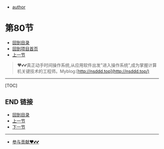 + [author](https://github.com/3293172751)
# 第80节
+ [回到目录](../README.md)
+ [回到项目首页](../../README.md)
+ [上一节](79.md)
> ❤️💕💕真正动手时间操作系统,从应用软件出发"进入操作系统",成为掌握计算机关键技术的工程师。Myblog:[http://nsddd.top](http://nsddd.top/)
---
[TOC]





## END 链接
+ [回到目录](../README.md)
+ [上一节](79.md)
+ [下一节](81.md)
---
+ [参与贡献❤️💕💕](https://github.com/3293172751/Block_Chain/blob/master/Git/git-contributor.md)